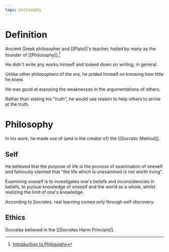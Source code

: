 ```yaml
---
tags: philosophy
---
```


# Definition

Ancient Greek philosopher and [[Plato]]'s teacher, hailed by many as the founder of [[Philosophy]].[^1]

He didn't write any works himself and looked down on writing, in general.

Unlike other philosophers of the era, he prided himself on knowing how little he knew.

He was good at exposing the weaknesses in the argumentations of others.

Rather than stating his "truth", he would use reason to help others to arrive at the truth.

# Philosophy

In his work, he made use of (and is the creator of) the [[Socratic Method]].

## Self

He believed that the purpose of life is the process of examination of oneself and famously claimed that "the life which is unexamined is not worth living".

Examining oneself is to investigates one's beliefs and inconsistencies in beliefs, to pursue knowledge of oneself and the world as a whole, whilst realizing the limit of one's knowledge.

According to Socrates, real learning comes only through self-discovery.

## Ethics

Socrates believed in the [[Socrates Harm Principle]].

[^1]: [Introduction to Philosophy](zotero://open-pdf/library/items/M84L5RRJ?page=35)